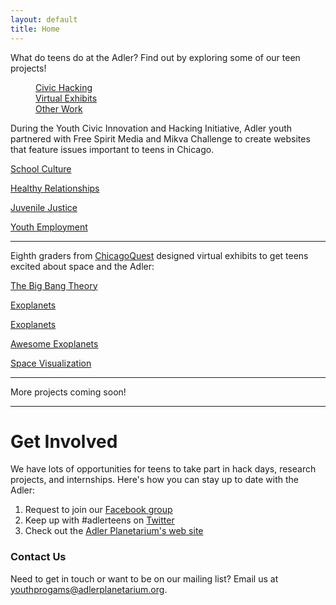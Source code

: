 ```yaml
---
layout: default
title: Home
---
```


What do teens do at the Adler? 
Find out by exploring some of our teen projects!

<dl class="tabs" data-tab>
  <dd class="active"><a href="#tab-1">Civic Hacking</a></dd>
  <dd><a href="#tab-2">Virtual Exhibits</a></dd>
  <dd><a href="#tab-3">Other Work</a></dd> 
</dl>
<div class="tabs-content">
  <div class="content active" id="tab-1">
    <p>During the Youth Civic Innovation and Hacking Initiative, Adler youth partnered with Free Spirit Media and Mikva Challenge to create websites that feature issues important to teens in Chicago.</p>
    <p><a href="http://bit.ly/1kNTCcp" target="_blank">School Culture</a></p>
    <p><a href="http://bit.ly/1quHPPd" target="_blank">Healthy Relationships</a></p>
    <p><a href="http://bit.ly/1km65Bs" target="_blank">Juvenile Justice</a></p>
    <p><a href="http://bit.ly/1lYE5U6" target="_blank">Youth Employment</a></p>
    <hr>
  </div>
  <div class="content" id="tab-2">
    <p>Eighth graders from <a href="http://www.chicagoquest.org/" target="_blank">ChicagoQuest</a> designed virtual exhibits to get teens excited about space and the Adler:</p>
    <p><a href="http://teensatadler.wix.com/the-sky" target="_blank">The Big Bang Theory</a></p>
    <p><a href="http://teensatadler.wix.com/exoplanets" target="_blank">Exoplanets</a></p>
    <p><a href="https://teensatadler.makes.org/thimble/LTEzMjkwNzAwODA=/exoplanets" target="_blank">Exoplanets</a></p>
    <p><a href="http://teensatadler.wix.com/awesomexoplanets" target="_blank">Awesome Exoplanets</a></p>
    <p><a href="https://teensatadler.makes.org/thimble/LTEzNzk0MDE3Mjg=/space-viz-by-team-jupiter-descendants" target="_blank">Space Visualization</a></p>
    <hr>
  </div>
 <div class="content" id="tab-3">
    <p>More projects coming soon!</p>
    <hr>
  </div>
</div>


# Get Involved
We have lots of opportunities for teens to take part in hack days, research projects, and internships. Here's how you can stay up to date with the Adler:

1. Request to join our [Facebook group](https://www.facebook.com/groups/adlerteens)
2. Keep up with #adlerteens on [Twitter](https://twitter.com/search?f=realtime&q=%23adlerteens&src=hash)
3. Check out the [Adler Planetarium's web site](http://www.adlerplanetarium.org/teen-opportunities/)

### Contact Us
Need to get in touch or want to be on our mailing list? Email us at [youthprogams@adlerplanetarium.org](mailto:youthprograms@adlerplanetarium.org). 
